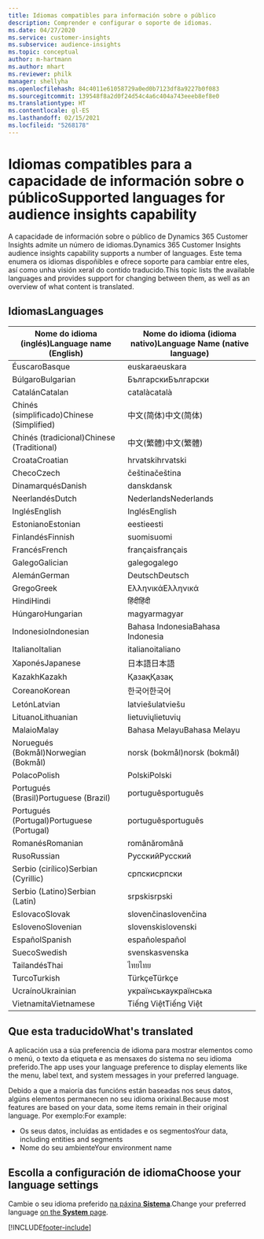 ```yaml
---
title: Idiomas compatibles para información sobre o público
description: Comprender e configurar o soporte de idiomas.
ms.date: 04/27/2020
ms.service: customer-insights
ms.subservice: audience-insights
ms.topic: conceptual
author: m-hartmann
ms.author: mhart
ms.reviewer: philk
manager: shellyha
ms.openlocfilehash: 84c4011e61058729a0ed0b7123df8a9227b0f083
ms.sourcegitcommit: 139548f8a2d0f24d54c4a6c404a743eeeb8ef8e0
ms.translationtype: HT
ms.contentlocale: gl-ES
ms.lasthandoff: 02/15/2021
ms.locfileid: "5268178"
---
```

# <a name="supported-languages-for-audience-insights-capability"></a><span data-ttu-id="72773-103">Idiomas compatibles para a capacidade de información sobre o público</span><span class="sxs-lookup"><span data-stu-id="72773-103">Supported languages for audience insights capability</span></span>

<span data-ttu-id="72773-104">A capacidade de información sobre o público de Dynamics 365 Customer Insights admite un número de idiomas.</span><span class="sxs-lookup"><span data-stu-id="72773-104">Dynamics 365 Customer Insights audience insights capability supports a number of languages.</span></span> <span data-ttu-id="72773-105">Este tema enumera os idiomas dispoñibles e ofrece soporte para cambiar entre eles, así como unha visión xeral do contido traducido.</span><span class="sxs-lookup"><span data-stu-id="72773-105">This topic lists the available languages and provides support for changing between them, as well as an overview of what content is translated.</span></span>

## <a name="languages"></a><span data-ttu-id="72773-106">Idiomas</span><span class="sxs-lookup"><span data-stu-id="72773-106">Languages</span></span>

| <span data-ttu-id="72773-107">Nome do idioma (inglés)</span><span class="sxs-lookup"><span data-stu-id="72773-107">Language name (English)</span></span>|  <span data-ttu-id="72773-108">Nome do idioma (idioma nativo)</span><span class="sxs-lookup"><span data-stu-id="72773-108">Language Name (native language)</span></span> |
| ------------- | ------------- |
| <span data-ttu-id="72773-109">Éuscaro</span><span class="sxs-lookup"><span data-stu-id="72773-109">Basque</span></span> | <span data-ttu-id="72773-110">euskara</span><span class="sxs-lookup"><span data-stu-id="72773-110">euskara</span></span> |
| <span data-ttu-id="72773-111">Búlgaro</span><span class="sxs-lookup"><span data-stu-id="72773-111">Bulgarian</span></span> | <span data-ttu-id="72773-112">Български</span><span class="sxs-lookup"><span data-stu-id="72773-112">Български</span></span> |
| <span data-ttu-id="72773-113">Catalán</span><span class="sxs-lookup"><span data-stu-id="72773-113">Catalan</span></span> | <span data-ttu-id="72773-114">català</span><span class="sxs-lookup"><span data-stu-id="72773-114">català</span></span> |
| <span data-ttu-id="72773-115">Chinés (simplificado)</span><span class="sxs-lookup"><span data-stu-id="72773-115">Chinese (Simplified)</span></span> | <span data-ttu-id="72773-116">中文(简体)</span><span class="sxs-lookup"><span data-stu-id="72773-116">中文(简体)</span></span> |
| <span data-ttu-id="72773-117">Chinés (tradicional)</span><span class="sxs-lookup"><span data-stu-id="72773-117">Chinese (Traditional)</span></span> | <span data-ttu-id="72773-118">中文(繁體)</span><span class="sxs-lookup"><span data-stu-id="72773-118">中文(繁體)</span></span> |
| <span data-ttu-id="72773-119">Croata</span><span class="sxs-lookup"><span data-stu-id="72773-119">Croatian</span></span> | <span data-ttu-id="72773-120">hrvatski</span><span class="sxs-lookup"><span data-stu-id="72773-120">hrvatski</span></span> |
| <span data-ttu-id="72773-121">Checo</span><span class="sxs-lookup"><span data-stu-id="72773-121">Czech</span></span> | <span data-ttu-id="72773-122">čeština</span><span class="sxs-lookup"><span data-stu-id="72773-122">čeština</span></span> |
| <span data-ttu-id="72773-123">Dinamarqués</span><span class="sxs-lookup"><span data-stu-id="72773-123">Danish</span></span> | <span data-ttu-id="72773-124">dansk</span><span class="sxs-lookup"><span data-stu-id="72773-124">dansk</span></span> |
| <span data-ttu-id="72773-125">Neerlandés</span><span class="sxs-lookup"><span data-stu-id="72773-125">Dutch</span></span> | <span data-ttu-id="72773-126">Nederlands</span><span class="sxs-lookup"><span data-stu-id="72773-126">Nederlands</span></span> |
| <span data-ttu-id="72773-127">Inglés</span><span class="sxs-lookup"><span data-stu-id="72773-127">English</span></span> | <span data-ttu-id="72773-128">Inglés</span><span class="sxs-lookup"><span data-stu-id="72773-128">English</span></span> |
| <span data-ttu-id="72773-129">Estoniano</span><span class="sxs-lookup"><span data-stu-id="72773-129">Estonian</span></span> | <span data-ttu-id="72773-130">eesti</span><span class="sxs-lookup"><span data-stu-id="72773-130">eesti</span></span> |
| <span data-ttu-id="72773-131">Finlandés</span><span class="sxs-lookup"><span data-stu-id="72773-131">Finnish</span></span> | <span data-ttu-id="72773-132">suomi</span><span class="sxs-lookup"><span data-stu-id="72773-132">suomi</span></span> |
| <span data-ttu-id="72773-133">Francés</span><span class="sxs-lookup"><span data-stu-id="72773-133">French</span></span> | <span data-ttu-id="72773-134">français</span><span class="sxs-lookup"><span data-stu-id="72773-134">français</span></span> |
| <span data-ttu-id="72773-135">Galego</span><span class="sxs-lookup"><span data-stu-id="72773-135">Galician</span></span> | <span data-ttu-id="72773-136">galego</span><span class="sxs-lookup"><span data-stu-id="72773-136">galego</span></span> |
| <span data-ttu-id="72773-137">Alemán</span><span class="sxs-lookup"><span data-stu-id="72773-137">German</span></span> | <span data-ttu-id="72773-138">Deutsch</span><span class="sxs-lookup"><span data-stu-id="72773-138">Deutsch</span></span> |
| <span data-ttu-id="72773-139">Grego</span><span class="sxs-lookup"><span data-stu-id="72773-139">Greek</span></span> | <span data-ttu-id="72773-140">Ελληνικά</span><span class="sxs-lookup"><span data-stu-id="72773-140">Ελληνικά</span></span> |
| <span data-ttu-id="72773-141">Hindi</span><span class="sxs-lookup"><span data-stu-id="72773-141">Hindi</span></span> | <span data-ttu-id="72773-142">हिंदी</span><span class="sxs-lookup"><span data-stu-id="72773-142">हिंदी</span></span> |
| <span data-ttu-id="72773-143">Húngaro</span><span class="sxs-lookup"><span data-stu-id="72773-143">Hungarian</span></span> | <span data-ttu-id="72773-144">magyar</span><span class="sxs-lookup"><span data-stu-id="72773-144">magyar</span></span> |
| <span data-ttu-id="72773-145">Indonesio</span><span class="sxs-lookup"><span data-stu-id="72773-145">Indonesian</span></span> | <span data-ttu-id="72773-146">Bahasa Indonesia</span><span class="sxs-lookup"><span data-stu-id="72773-146">Bahasa Indonesia</span></span> |
| <span data-ttu-id="72773-147">Italiano</span><span class="sxs-lookup"><span data-stu-id="72773-147">Italian</span></span> | <span data-ttu-id="72773-148">italiano</span><span class="sxs-lookup"><span data-stu-id="72773-148">italiano</span></span> |
| <span data-ttu-id="72773-149">Xaponés</span><span class="sxs-lookup"><span data-stu-id="72773-149">Japanese</span></span> | <span data-ttu-id="72773-150">日本語</span><span class="sxs-lookup"><span data-stu-id="72773-150">日本語</span></span> |
| <span data-ttu-id="72773-151">Kazakh</span><span class="sxs-lookup"><span data-stu-id="72773-151">Kazakh</span></span> | <span data-ttu-id="72773-152">Қазақ</span><span class="sxs-lookup"><span data-stu-id="72773-152">Қазақ</span></span> |
| <span data-ttu-id="72773-153">Coreano</span><span class="sxs-lookup"><span data-stu-id="72773-153">Korean</span></span> | <span data-ttu-id="72773-154">한국어</span><span class="sxs-lookup"><span data-stu-id="72773-154">한국어</span></span> |
| <span data-ttu-id="72773-155">Letón</span><span class="sxs-lookup"><span data-stu-id="72773-155">Latvian</span></span> | <span data-ttu-id="72773-156">latviešu</span><span class="sxs-lookup"><span data-stu-id="72773-156">latviešu</span></span> |
| <span data-ttu-id="72773-157">Lituano</span><span class="sxs-lookup"><span data-stu-id="72773-157">Lithuanian</span></span> | <span data-ttu-id="72773-158">lietuvių</span><span class="sxs-lookup"><span data-stu-id="72773-158">lietuvių</span></span> |
| <span data-ttu-id="72773-159">Malaio</span><span class="sxs-lookup"><span data-stu-id="72773-159">Malay</span></span> | <span data-ttu-id="72773-160">Bahasa Melayu</span><span class="sxs-lookup"><span data-stu-id="72773-160">Bahasa Melayu</span></span> |
| <span data-ttu-id="72773-161">Noruegués (Bokmål)</span><span class="sxs-lookup"><span data-stu-id="72773-161">Norwegian (Bokmål)</span></span> | <span data-ttu-id="72773-162">norsk (bokmål)</span><span class="sxs-lookup"><span data-stu-id="72773-162">norsk (bokmål)</span></span> |
| <span data-ttu-id="72773-163">Polaco</span><span class="sxs-lookup"><span data-stu-id="72773-163">Polish</span></span> | <span data-ttu-id="72773-164">Polski</span><span class="sxs-lookup"><span data-stu-id="72773-164">Polski</span></span> |
| <span data-ttu-id="72773-165">Portugués (Brasil)</span><span class="sxs-lookup"><span data-stu-id="72773-165">Portuguese (Brazil)</span></span> | <span data-ttu-id="72773-166">português</span><span class="sxs-lookup"><span data-stu-id="72773-166">português</span></span> |
| <span data-ttu-id="72773-167">Portugués (Portugal)</span><span class="sxs-lookup"><span data-stu-id="72773-167">Portuguese (Portugal)</span></span> | <span data-ttu-id="72773-168">português</span><span class="sxs-lookup"><span data-stu-id="72773-168">português</span></span> |
| <span data-ttu-id="72773-169">Romanés</span><span class="sxs-lookup"><span data-stu-id="72773-169">Romanian</span></span> | <span data-ttu-id="72773-170">română</span><span class="sxs-lookup"><span data-stu-id="72773-170">română</span></span> |
| <span data-ttu-id="72773-171">Ruso</span><span class="sxs-lookup"><span data-stu-id="72773-171">Russian</span></span> | <span data-ttu-id="72773-172">Русский</span><span class="sxs-lookup"><span data-stu-id="72773-172">Русский</span></span> |
| <span data-ttu-id="72773-173">Serbio (cirílico)</span><span class="sxs-lookup"><span data-stu-id="72773-173">Serbian (Cyrillic)</span></span> | <span data-ttu-id="72773-174">српски</span><span class="sxs-lookup"><span data-stu-id="72773-174">српски</span></span> |
| <span data-ttu-id="72773-175">Serbio (Latino)</span><span class="sxs-lookup"><span data-stu-id="72773-175">Serbian (Latin)</span></span> | <span data-ttu-id="72773-176">srpski</span><span class="sxs-lookup"><span data-stu-id="72773-176">srpski</span></span> |
| <span data-ttu-id="72773-177">Eslovaco</span><span class="sxs-lookup"><span data-stu-id="72773-177">Slovak</span></span> | <span data-ttu-id="72773-178">slovenčina</span><span class="sxs-lookup"><span data-stu-id="72773-178">slovenčina</span></span> |
| <span data-ttu-id="72773-179">Esloveno</span><span class="sxs-lookup"><span data-stu-id="72773-179">Slovenian</span></span> | <span data-ttu-id="72773-180">slovenski</span><span class="sxs-lookup"><span data-stu-id="72773-180">slovenski</span></span> |
| <span data-ttu-id="72773-181">Español</span><span class="sxs-lookup"><span data-stu-id="72773-181">Spanish</span></span> | <span data-ttu-id="72773-182">español</span><span class="sxs-lookup"><span data-stu-id="72773-182">español</span></span> |
| <span data-ttu-id="72773-183">Sueco</span><span class="sxs-lookup"><span data-stu-id="72773-183">Swedish</span></span> | <span data-ttu-id="72773-184">svenska</span><span class="sxs-lookup"><span data-stu-id="72773-184">svenska</span></span> |
| <span data-ttu-id="72773-185">Tailandés</span><span class="sxs-lookup"><span data-stu-id="72773-185">Thai</span></span> | <span data-ttu-id="72773-186">ไทย</span><span class="sxs-lookup"><span data-stu-id="72773-186">ไทย</span></span> |
| <span data-ttu-id="72773-187">Turco</span><span class="sxs-lookup"><span data-stu-id="72773-187">Turkish</span></span> | <span data-ttu-id="72773-188">Türkçe</span><span class="sxs-lookup"><span data-stu-id="72773-188">Türkçe</span></span> |
| <span data-ttu-id="72773-189">Ucraíno</span><span class="sxs-lookup"><span data-stu-id="72773-189">Ukrainian</span></span> | <span data-ttu-id="72773-190">українська</span><span class="sxs-lookup"><span data-stu-id="72773-190">українська</span></span> |
| <span data-ttu-id="72773-191">Vietnamita</span><span class="sxs-lookup"><span data-stu-id="72773-191">Vietnamese</span></span> | <span data-ttu-id="72773-192">Tiếng Việt</span><span class="sxs-lookup"><span data-stu-id="72773-192">Tiếng Việt</span></span> |

## <a name="whats-translated"></a><span data-ttu-id="72773-193">Que esta traducido</span><span class="sxs-lookup"><span data-stu-id="72773-193">What's translated</span></span>

<span data-ttu-id="72773-194">A aplicación usa a súa preferencia de idioma para mostrar elementos como o menú, o texto da etiqueta e as mensaxes do sistema no seu idioma preferido.</span><span class="sxs-lookup"><span data-stu-id="72773-194">The app uses your language preference to display elements like the menu, label text, and system messages in your preferred language.</span></span>

<span data-ttu-id="72773-195">Debido a que a maioría das funcións están baseadas nos seus datos, algúns elementos permanecen no seu idioma orixinal.</span><span class="sxs-lookup"><span data-stu-id="72773-195">Because most features are based on your data, some items remain in their original language.</span></span> <span data-ttu-id="72773-196">Por exemplo:</span><span class="sxs-lookup"><span data-stu-id="72773-196">For example:</span></span>

- <span data-ttu-id="72773-197">Os seus datos, incluídas as entidades e os segmentos</span><span class="sxs-lookup"><span data-stu-id="72773-197">Your data, including entities and segments</span></span>
- <span data-ttu-id="72773-198">Nome do seu ambiente</span><span class="sxs-lookup"><span data-stu-id="72773-198">Your environment name</span></span>

## <a name="choose-your-language-settings"></a><span data-ttu-id="72773-199">Escolla a configuración de idioma</span><span class="sxs-lookup"><span data-stu-id="72773-199">Choose your language settings</span></span>  

<span data-ttu-id="72773-200">Cambie o seu idioma preferido [na páxina **Sistema**](system.md).</span><span class="sxs-lookup"><span data-stu-id="72773-200">Change your preferred language [on the **System** page](system.md).</span></span>


[!INCLUDE[footer-include](../includes/footer-banner.md)]
